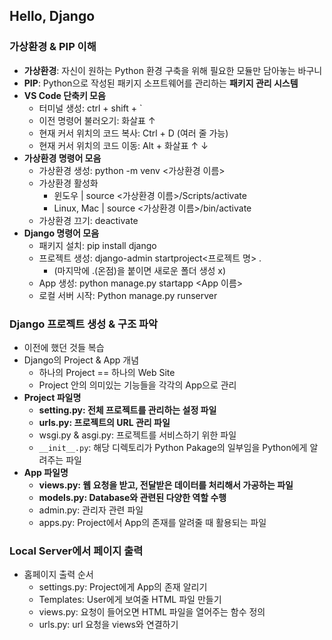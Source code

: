 ## Hello, Django
### 가상환경 & PIP 이해
* **가상환경**: 자신이 원하는 Python 환경 구축을 위해 필요한 모듈만 담아놓는 바구니
* **PIP**: Python으로 작성된 패키지 소프트웨어를 관리하는 **패키지 관리 시스템**
* **VS Code 단축키 모음**
  * 터미널 생성: ctrl + shift + `
  * 이전 명령어 불러오기: 화살표 ↑
  * 현재 커서 위치의 코드 복사: Ctrl + D (여러 줄 가능)
  * 현재 커서 위치의 코드 이동: Alt + 화살표 ↑ ↓
* **가상환경 명령어 모음**
  * 가상환경 생성: python -m venv <가상환경 이름>
  * 가상환경 활성화
    * 윈도우 | source <가상환경 이름>/Scripts/activate
    * Linux, Mac | source <가상환경 이름>/bin/activate
  * 가상환경 끄기: deactivate
* **Django 명령어 모음**
  * 패키지 설치: pip install django
  * 프로젝트 생성: django-admin startproject<프로젝트 명> .
    * (마지막에 .(온점)을 붙이면 새로운 폴더 생성 x)
  * App 생성: python manage.py startapp <App 이름>
  * 로컬 서버 시작: Python manage.py runserver
### Django 프로젝트 생성 & 구조 파악
  * 이전에 했던 것들 복습
  * Django의 Project & App 개념
    * 하나의 Project == 하나의 Web Site
    * Project 안의 의미있는 기능들을 각각의 App으로 관리
  * **Project 파일명**
    * **setting.py: 전체 프로젝트를 관리하는 설정 파일**
    * **urls.py: 프로젝트의 URL 관리 파일**
    * wsgi.py & asgi.py: 프로젝트를 서비스하기 위한 파일
    * `__init__.py`: 해당 디렉토리가 Python Pakage의 일부임을 Python에게 알려주는 파일
  * **App 파일명**
    * **views.py: 웹 요청을 받고, 전달받은 데이터를 처리해서 가공하는 파일**
    * **models.py: Database와 관련된 다양한 역할 수행**
    * admin.py: 관리자 관련 파일
    * apps.py: Project에서 App의 존재를 알려줄 때 활용되는 파일
### Local Server에서 페이지 출력
  * 홈페이지 출력 순서
    * settings.py: Project에게 App의 존재 알리기
    * Templates: User에게 보여줄 HTML 파일 만들기
    * views.py: 요청이 들어오면 HTML 파일을 열어주는 함수 정의
    * urls.py: url 요청을 views와 연결하기